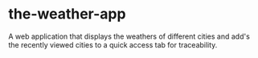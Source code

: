 # the-weather-app
A web application that displays the weathers of different cities and add's the recently viewed cities to a quick access tab for traceability.

